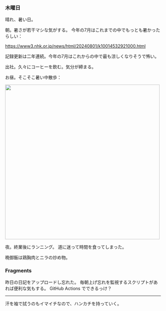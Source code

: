 ### 木曜日

晴れ、暑い日。

朝。暑さが若干マシな気がする。
今年の7月はこれまでの中でもっとも暑かったらしい：

https://www3.nhk.or.jp/news/html/20240801/k10014532921000.html

記録更新は二年連続。今年の7月はこれからの中で最も涼しくなりそうで怖い。

出社。久々にコーヒーを飲む。気分が締まる。

お昼。そこそこ暑い中散歩：

<img src="https://i.imgur.com/aqQZRNx.jpg" width="500">

夜。終業後にランニング。
道に迷って時間を食ってしまった。

晩御飯は鶏胸肉とニラの炒め物。

### Fragments

昨日の日記をアップロードし忘れた。
毎朝上げ忘れを監視するスクリプトがあれば便利な気もする。
GitHub Actions でできるっけ？

---

汗を袖で拭うのもイマイチなので、ハンカチを持っていく。
